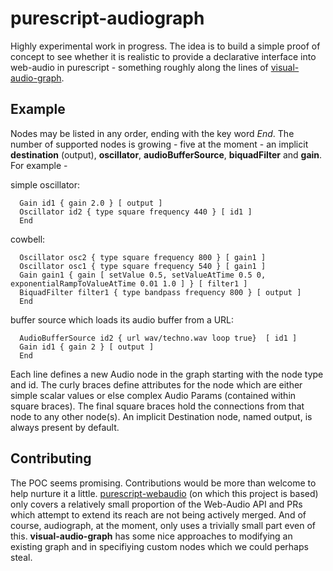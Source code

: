 purescript-audiograph
=====================

Highly experimental work in progress.  The idea is to build a simple proof of concept to see whether it is realistic to provide a declarative interface into web-audio in purescript - something roughly along the lines of [visual-audio-graph](https://github.com/benji6/virtual-audio-graph).

Example
-------

Nodes may be listed in any order, ending with the key word _End_. The number of supported nodes is growing - five at the moment - an implicit __destination__ (output), __oscillator__, __audioBufferSource__, __biquadFilter__ and __gain__.  For example - 

simple oscillator:

```   
  Gain id1 { gain 2.0 } [ output ] 
  Oscillator id2 { type square frequency 440 } [ id1 ]
  End
```

cowbell:

```
  Oscillator osc2 { type square frequency 800 } [ gain1 ]
  Oscillator osc1 { type square frequency 540 } [ gain1 ] 
  Gain gain1 { gain [ setValue 0.5, setValueAtTime 0.5 0, exponentialRampToValueAtTime 0.01 1.0 ] } [ filter1 ] 
  BiquadFilter filter1 { type bandpass frequency 800 } [ output ]
  End
```

buffer source which loads its audio buffer from a URL:

```
  AudioBufferSource id2 { url wav/techno.wav loop true}  [ id1 ]
  Gain id1 { gain 2 } [ output ]
  End
```

Each line defines a new Audio node in the graph starting with the node type and id.  The curly braces define attributes for the node which are either simple scalar values or else complex Audio Params (contained within square braces). The final square braces hold the connections from that node to any other node(s). An implicit Destination node, named output, is always present by default. 

Contributing
------------

The POC seems promising.  Contributions would be more than welcome to help nurture it a little.  [purescript-webaudio](https://github.com/waterson/purescript-webaudio) (on which this project is based) only covers a relatively small proportion of the Web-Audio API and PRs which attempt to extend its reach are not being actively merged. And of course, audiograph, at the moment, only uses a trivially small part even of this.  __visual-audio-graph__ has some nice approaches to modifying an existing graph and in specifiying custom nodes which we could perhaps steal.
